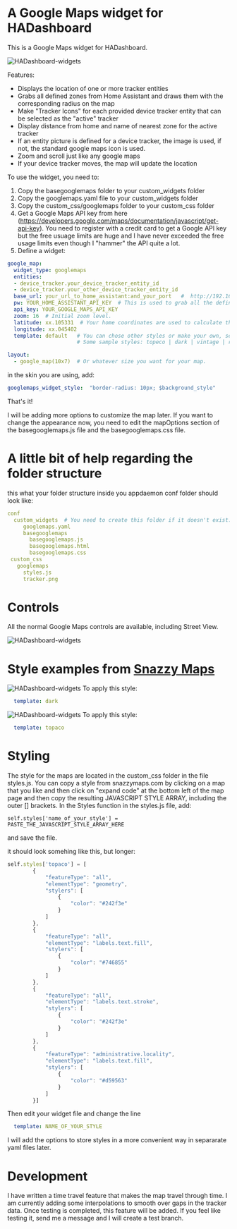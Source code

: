 
# A Google Maps widget for HADashboard

This is a Google Maps widget for HADashboard.

![HADashboard-widgets](https://github.com/tjntomas/HADashboard-widgets/blob/master/img/googlemapwidgets2.png?raw=true)

Features:
* Displays the location of one or more tracker entities
* Grabs all defined zones from Home Assistant and draws them with the corresponding radius on the map
* Make "Tracker Icons" for each provided device tracker entity that can be selected as the "active" tracker
* Display distance from home and name of nearest zone for the active tracker
* If an entity picture is defined for a device tracker, the image is used, if not, the standard google maps icon is used.
* Zoom and scroll just like any google maps
* If your device tracker moves, the map will update the location

To use the widget, you need to:
1. Copy the basegooglemaps folder to your custom_widgets folder
2. Copy the googlemaps.yaml file to your custom_widgets folder
3. Copy the custom_css/googlemaps folder to your custom_css folder
4. Get a Google Maps API key from here (https://developers.google.com/maps/documentation/javascript/get-api-key). You need to register with a credit card to get a Google API key but the free usuage limits are huge and I have never exceeded the free usage limits even though I "hammer" the API quite a lot.
5. Define a widget:
````yaml
google_map:
  widget_type: googlemaps
  entities:
  - device_tracker.your_device_tracker_entity_id
  - device_tracker.your_other_device_tracker_entity_id
  base_url: your_url_to_home_assistant:and_your_port   #  http://192.168.1.20:8123
  pw: YOUR_HOME_ASSISTANT_API_KEY  # This is used to grab all the defined zones from Home Assistant's REST API.
  api_key: YOUR_GOOGLE_MAPS_API_KEY
  zoom: 16  # Initial zoom level.
  latitude: xx.105331  # Your home coordinates are used to calculate the distance from home.
  longitude: xx.045402
  template: default   # You can chose other styles or make your own, see the styling section below.
                      # Some sample styles: topeco | dark | vintage | retro

layout:
  - google_map(10x7)  # Or whatever size you want for your map.
````

in the skin you are using, add:
````yaml
googlemaps_widget_style:  "border-radius: 10px; $background_style"
````
That's it!

I will be adding more options to customize the map later. If you want to change the appearance now, you need to edit the mapOptions section of the basegooglemaps.js file and the basegooglemaps.css file.

# A little bit of help regarding the folder structure
this what your folder structure inside you appdaemon conf folder should look like:
````yaml
conf
  custom_widgets  # You need to create this folder if it doesn't exist.
     googlemaps.yaml
     basegooglemaps
       basegooglemaps.js
       basegooglemaps.html
       basegooglemaps.css
 custom_css
   googlemaps
     styles.js
     tracker.png
````
  
 # Controls
 All the normal Google Maps controls are available, including Street View.
 
 ![HADashboard-widgets](https://github.com/tjntomas/HADashboard-widgets/blob/master/img/googlestreetview.png?raw=true?raw=true)



# Style examples from [Snazzy Maps](http://snazzymaps.com)

![HADashboard-widgets](https://github.com/tjntomas/HADashboard-widgets/blob/master/img/dark_map_style.png?raw=true)
To apply this style:
````yaml
  template: dark
  ````

![HADashboard-widgets](https://github.com/tjntomas/HADashboard-widgets/blob/master/img/topaco_map_style.png?raw=true)
To apply this style:
````yaml
  template: topaco
  ````
  
  # Styling
The style for the maps are located in the custom_css folder in the file styles.js.
You can copy a style from snazzymaps.com by clicking on a map that you like and then click on "expand code" at the bottom left of the map page and then copy the resulting JAVASCRIPT STYLE ARRAY, including the outer [] brackets. In the Styles function in the styles.js file, add:
````
self.styles['name_of_your_style'] = PASTE_THE_JAVASCRIPT_STYLE_ARRAY_HERE
````
and save the file. 

it should look somehing like this, but longer:
````javascript
self.styles['topaco'] = [
        {
            "featureType": "all",
            "elementType": "geometry",
            "stylers": [
                {
                    "color": "#242f3e"
                }
            ]
        },
        {
            "featureType": "all",
            "elementType": "labels.text.fill",
            "stylers": [
                {
                    "color": "#746855"
                }
            ]
        },
        {
            "featureType": "all",
            "elementType": "labels.text.stroke",
            "stylers": [
                {
                    "color": "#242f3e"
                }
            ]
        },
        {
            "featureType": "administrative.locality",
            "elementType": "labels.text.fill",
            "stylers": [
                {
                    "color": "#d59563"
                }
            ]
        }]
````
Then edit your widget file and change the line
````yaml
  template: NAME_OF_YOUR_STYLE
  ````
  
I will add the options to store styles in a more convenient way in separarate yaml files later.

# Development
I have written a time travel feature that makes the map travel through time. I am currently adding some interpolations to smooth over gaps in the tracker data. Once testing is completed, this feature will be added. If you feel like testing it, send me a message and I will create a test branch.

